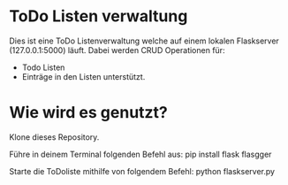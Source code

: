 # ToDo Listen verwaltung
Dies ist eine ToDo Listenverwaltung welche auf einem lokalen Flaskserver (127.0.0.1:5000) läuft.
Dabei werden CRUD Operationen für:
- Todo Listen
- Einträge in den Listen
unterstützt.

# Wie wird es genutzt?
Klone dieses Repository.

Führe in deinem Terminal folgenden Befehl aus:
pip install flask flasgger

Starte die ToDoliste mithilfe von folgendem Befehl:
python flaskserver.py
